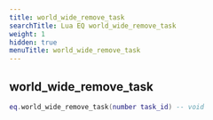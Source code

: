 ```yaml
---
title: world_wide_remove_task
searchTitle: Lua EQ world_wide_remove_task
weight: 1
hidden: true
menuTitle: world_wide_remove_task
---
```

## world_wide_remove_task
```lua
eq.world_wide_remove_task(number task_id) -- void
```